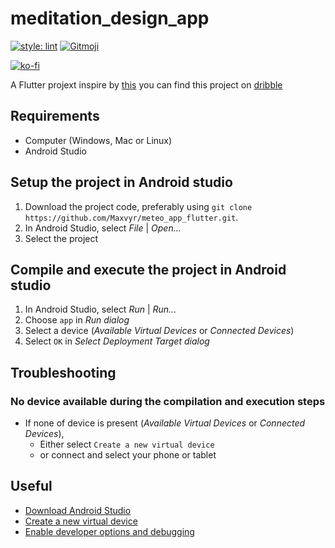 # meditation_design_app

[![style: lint](https://img.shields.io/badge/style-lint-4BC0F5.svg)](https://pub.dev/packages/lint)
<a href="https://gitmoji.dev">
  <img src="https://img.shields.io/badge/gitmoji-%20😜%20😍-FFDD67.svg?style=flat-square" alt="Gitmoji">
</a>

[![ko-fi](https://ko-fi.com/img/githubbutton_sm.svg)](https://ko-fi.com/A0A72UVP8)

A Flutter projext inspire by [this](https://cdn.dribbble.com/users/5031392/screenshots/15805162/media/34b72118ee3cf549e105cc99687f50fc.png) you can find this project on [dribble](https://dribbble.com/shots/15805162-Meditation-App)

## Requirements
* Computer (Windows, Mac or Linux)
* Android Studio


## Setup the project in Android studio
1. Download the project code, preferably using `git clone https://github.com/Maxvyr/meteo_app_flutter.git`.
2. In Android Studio, select *File* | *Open...*
3. Select the project
     
     
## Compile and execute the project in Android studio
1. In Android Studio, select *Run* | *Run...*
2. Choose `app` in *Run dialog*
3. Select a device (*Available Virtual Devices* or *Connected Devices*)
4. Select `OK` in *Select Deployment Target dialog*

## Troubleshooting

### No device available during the compilation and execution steps 
* If none of device is present (*Available Virtual Devices* or *Connected Devices*),
    * Either select `Create a new virtual device`
    * or connect and select your phone or tablet
     
     
## Useful
* [Download Android Studio](https://developer.android.com/studio)
* [Create a new virtual device](https://developer.android.com/studio/run/managing-avds.html)
* [Enable developer options and debugging](https://developer.android.com/studio/debug/dev-options.html#enable)